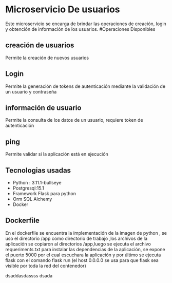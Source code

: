 # Microservicio De usuarios
Este microservicio se encarga de brindar las operaciones de creación, login y obtención de información de los usuarios.
#Operaciones Disponibles
## creación de usuarios
Permite la creación de nuevos usuarios
## Login
Permite la generación de tokens de autenticación mediante la validación de un usuario y contraseña
## información de usuario
Permite la consulta de los datos de un usuario, requiere token de autenticación
## ping
Permite validar si la aplicación está en ejecución
## Tecnologias usadas
- Python : 3.11.1-bullseye
- Postgresql:15.1
- Framework Flask para python
- Orm SQL Alchemy
- Docker

## Dockerfile
En el dockerfile se encuentra la implementación de la imagen de python , se uso el directorio /app como directorio de trabajo ,los archivos de la aplicación se copiaron al directorios /app,luego se ejecuta el archivo requeriments.txt para instalar las dependencias de la aplicación, se expone el puerto 5000 por el cual escuchara la aplicación y por último se ejecuta flask con el comando flask run (el host 0.0.0.0 se usa para que flask sea visible por toda la red del contenedor)

  dsaddasdassss dsada